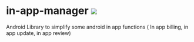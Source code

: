 # in-app-manager  [![](https://jitpack.io/v/devAhmadHamdy/in-app-manager.svg)](https://jitpack.io/#devAhmadHamdy/in-app-manager)

Android Library to simplify some android in app functions ( In app billing, in app update, in app review)
